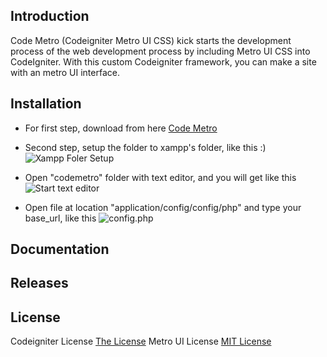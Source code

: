 ## Introduction

Code Metro (Codeigniter Metro UI CSS) kick starts the development process of the web development process by including Metro UI CSS into CodeIgniter.
With this custom Codeigniter framework, you can make a site with an metro UI interface.

## Installation
* For first step, download from here [Code Metro](https://github.com/zulfinjuliant/codemetro/archive/master.zip)
* Second step, setup the folder to xampp's folder, like this :)
![Xampp Foler Setup](http://i1087.photobucket.com/albums/j474/Zulfindra_Juliant/0_zpsfaed9ca2.png)

* Open "codemetro" folder with text editor, and you will get like this
![Start text editor](http://i1087.photobucket.com/albums/j474/Zulfindra_Juliant/1_zps5a3a4843.png)

* Open file at location "application/config/config/php" and type your base_url, like this
![config.php](http://i1087.photobucket.com/albums/j474/Zulfindra_Juliant/2_zps42f2995d.png)

## Documentation



## Releases



## License

Codeigniter License [The License](http://codeigniter.com/user_guide/license.html)
Metro UI License [MIT License](https://github.com/olton/Metro-UI-CSS/blob/master/LICENSE)
